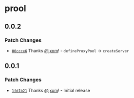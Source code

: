 # prool

## 0.0.2

### Patch Changes

- [`00ccce6`](https://github.com/wevm/prool/commit/00ccce6c93ad34e940c1bd8366cfad27a65a2e78) Thanks [@jxom](https://github.com/jxom)! - `defineProxyPool` -> `createServer`

## 0.0.1

### Patch Changes

- [`1fd1b21`](https://github.com/wevm/prool/commit/1fd1b21096f463e4458c2df7f1cd9f855dc1d7ca) Thanks [@jxom](https://github.com/jxom)! - Initial release
